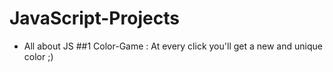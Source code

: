 # JavaScript-Projects
* All about JS
##1 Color-Game : At every click you'll get a new and unique color ;) 
